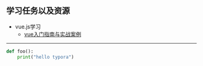 ## 学习任务以及资源  

- vue.js学习 
  - [vue入门指南与实战案例](https://vue3.chengpeiquan.com/)

---



```python
def foo():
	print("hello typora")
```




